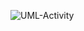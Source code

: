 ![UML-Activity](http://www.plantuml.com/plantuml/proxy?cache=no&src=https://raw.githubusercontent.com/oleksandrblazhko/ai-212-zelinska/branchForlab7/2-SoftwareDesign/2.7-PlantUML/DataModel.puml)
